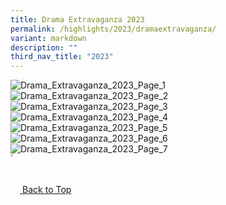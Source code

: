 ```yaml
---
title: Drama Extravaganza 2023
permalink: /highlights/2023/dramaextravaganza/
variant: markdown
description: ""
third_nav_title: "2023"
---
```

![Drama_Extravaganza_2023_Page_1](/images/Highlights/2023/Drama_Extravaganza_2023_Website_Page_1.jpg)
![Drama_Extravaganza_2023_Page_2](/images/Highlights/2023/Drama_Extravaganza_2023_Website_Page_2.jpg)
![Drama_Extravaganza_2023_Page_3](/images/Highlights/2023/Drama_Extravaganza_2023_Website_Page_3.jpg)
![Drama_Extravaganza_2023_Page_4](/images/Highlights/2023/Drama_Extravaganza_2023_Website_Page_4.jpg)
![Drama_Extravaganza_2023_Page_5](/images/Highlights/2023/Drama_Extravaganza_2023_Website_Page_5.jpg)
![Drama_Extravaganza_2023_Page_6](/images/Highlights/2023/Drama_Extravaganza_2023_Website_Page_6.jpg)
![Drama_Extravaganza_2023_Page_7](/images/Highlights/2023/Drama_Extravaganza_2023_Website_Page_7.jpg)
<br>
<a href="/highlights/2023/dramaextravaganza#lo\_main">
	<img src="/images/arrow-up.png" style="width:3%" align="center"> Back to Top
</a>